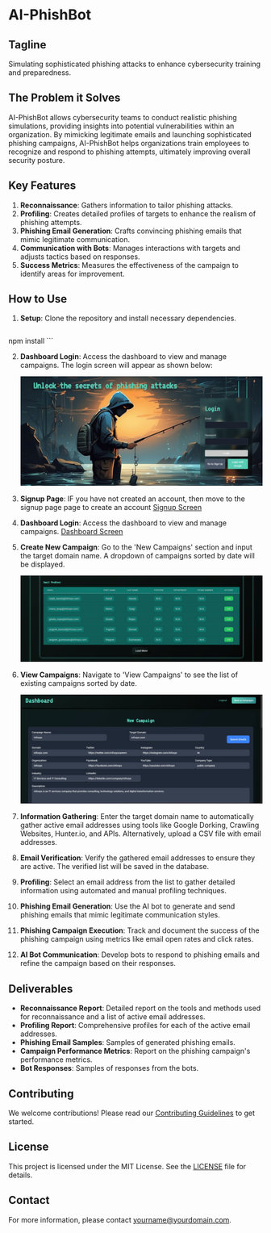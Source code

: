 # AI-PhishBot

## Tagline

Simulating sophisticated phishing attacks to enhance cybersecurity training and preparedness.

## The Problem it Solves

AI-PhishBot allows cybersecurity teams to conduct realistic phishing simulations, providing insights into potential vulnerabilities within an organization. By mimicking legitimate emails and launching sophisticated phishing campaigns, AI-PhishBot helps organizations train employees to recognize and respond to phishing attempts, ultimately improving overall security posture.

## Key Features

1. **Reconnaissance**: Gathers information to tailor phishing attacks.
2. **Profiling**: Creates detailed profiles of targets to enhance the realism of phishing attempts.
3. **Phishing Email Generation**: Crafts convincing phishing emails that mimic legitimate communication.
4. **Communication with Bots**: Manages interactions with targets and adjusts tactics based on responses.
5. **Success Metrics**: Measures the effectiveness of the campaign to identify areas for improvement.

## How to Use

1. **Setup**: Clone the repository and install necessary dependencies.
    ```sh
npm install
    ```

2. **Dashboard Login**: Access the dashboard to view and manage campaigns. The login screen will appear as shown below:

   ![Login Screen](images/IMAGE1.jpg)

2. **Signup Page**: IF you have not created an account, then move to the signup page page to create an account
   [Signup Screen](images/IMAGE2.jpg)
   
4. **Dashboard Login**: Access the dashboard to view and manage campaigns.
   [Dashboard Screen](images/IMAGE3.jpg)    
    
6. **Create New Campaign**: Go to the 'New Campaigns' section and input the target domain name. A dropdown of campaigns sorted by date will be displayed.

   ![New Campaign](images/IMAGE4.jpg)

7. **View Campaigns**: Navigate to 'View Campaigns' to see the list of existing campaigns sorted by date.

   ![View Campaigns](images/IMAGE5.jpg)

8. **Information Gathering**: Enter the target domain name to automatically gather active email addresses using tools like Google Dorking, Crawling Websites, Hunter.io, and APIs. Alternatively, upload a CSV file with email addresses.

9. **Email Verification**: Verify the gathered email addresses to ensure they are active. The verified list will be saved in the database.

10. **Profiling**: Select an email address from the list to gather detailed information using automated and manual profiling techniques.

11. **Phishing Email Generation**: Use the AI bot to generate and send phishing emails that mimic legitimate communication styles.

12. **Phishing Campaign Execution**: Track and document the success of the phishing campaign using metrics like email open rates and click rates.

13. **AI Bot Communication**: Develop bots to respond to phishing emails and refine the campaign based on their responses.

## Deliverables

- **Reconnaissance Report**: Detailed report on the tools and methods used for reconnaissance and a list of active email addresses.
- **Profiling Report**: Comprehensive profiles for each of the active email addresses.
- **Phishing Email Samples**: Samples of generated phishing emails.
- **Campaign Performance Metrics**: Report on the phishing campaign's performance metrics.
- **Bot Responses**: Samples of responses from the bots.

## Contributing

We welcome contributions! Please read our [Contributing Guidelines](CONTRIBUTING.md) to get started.

## License

This project is licensed under the MIT License. See the [LICENSE](LICENSE) file for details.

## Contact

For more information, please contact [yourname@yourdomain.com](mailto:yourname@yourdomain.com).

